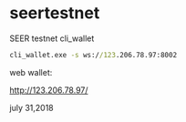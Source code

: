 # seertestnet

SEER testnet cli_wallet

```cmd
cli_wallet.exe -s ws://123.206.78.97:8002
```

web wallet: 

http://123.206.78.97/

july 31,2018
